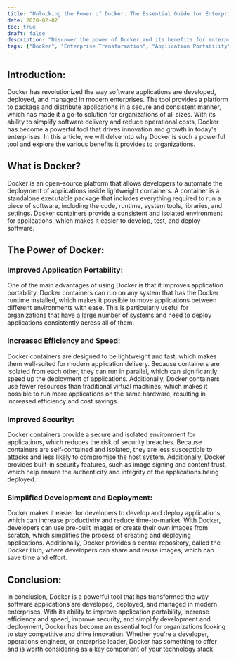 ```yaml
---
title: "Unlocking the Power of Docker: The Essential Guide for Enterprise Transformation"
date: 2020-02-02
toc: true
draft: false
description: "Discover the power of Docker and its benefits for enterprise transformation in this comprehensive guide to improving application portability, security, efficiency, and development."
tags: ["Docker", "Enterprise Transformation", "Application Portability", "Increased Efficiency", "Improved Security", "Simplified Development and Deployment", "Software Applications", "Containers", "Productivity", "Time-to-Market"]
---
```


## Introduction:

Docker has revolutionized the way software applications are developed, deployed, and managed in modern enterprises. The tool provides a platform to package and distribute applications in a secure and consistent manner, which has made it a go-to solution for organizations of all sizes. With its ability to simplify software delivery and reduce operational costs, Docker has become a powerful tool that drives innovation and growth in today's enterprises. In this article, we will delve into why Docker is such a powerful tool and explore the various benefits it provides to organizations.

## What is Docker?

Docker is an open-source platform that allows developers to automate the deployment of applications inside lightweight containers. A container is a standalone executable package that includes everything required to run a piece of software, including the code, runtime, system tools, libraries, and settings. Docker containers provide a consistent and isolated environment for applications, which makes it easier to develop, test, and deploy software.

## The Power of Docker:

### Improved Application Portability:
One of the main advantages of using Docker is that it improves application portability. Docker containers can run on any system that has the Docker runtime installed, which makes it possible to move applications between different environments with ease. This is particularly useful for organizations that have a large number of systems and need to deploy applications consistently across all of them.

### Increased Efficiency and Speed:
Docker containers are designed to be lightweight and fast, which makes them well-suited for modern application delivery. Because containers are isolated from each other, they can run in parallel, which can significantly speed up the deployment of applications. Additionally, Docker containers use fewer resources than traditional virtual machines, which makes it possible to run more applications on the same hardware, resulting in increased efficiency and cost savings.

### Improved Security:
Docker containers provide a secure and isolated environment for applications, which reduces the risk of security breaches. Because containers are self-contained and isolated, they are less susceptible to attacks and less likely to compromise the host system. Additionally, Docker provides built-in security features, such as image signing and content trust, which help ensure the authenticity and integrity of the applications being deployed.

### Simplified Development and Deployment:
Docker makes it easier for developers to develop and deploy applications, which can increase productivity and reduce time-to-market. With Docker, developers can use pre-built images or create their own images from scratch, which simplifies the process of creating and deploying applications. Additionally, Docker provides a central repository, called the Docker Hub, where developers can share and reuse images, which can save time and effort.

## Conclusion:

In conclusion, Docker is a powerful tool that has transformed the way software applications are developed, deployed, and managed in modern enterprises. With its ability to improve application portability, increase efficiency and speed, improve security, and simplify development and deployment, Docker has become an essential tool for organizations looking to stay competitive and drive innovation. Whether you're a developer, operations engineer, or enterprise leader, Docker has something to offer and is worth considering as a key component of your technology stack.